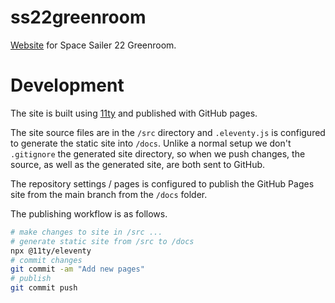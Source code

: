 # ss22greenroom
[Website](https://eggplantpasta.github.io/ss22greenroom/) for Space Sailer 22 Greenroom.

# Development

The site is built using [11ty](https://www.11ty.dev/) and published with GitHub pages.

The site source files are in the `/src` directory and `.eleventy.js` is configured to generate the static site into `/docs`. Unlike a normal setup we don't `.gitignore` the generated site directory, so when we push changes, the source, as well as the generated site, are both sent to GitHub.

The repository settings / pages is configured to publish the GitHub Pages site from the main branch from the `/docs` folder.

The publishing workflow is as follows.

```sh
# make changes to site in /src ...
# generate static site from /src to /docs
npx @11ty/eleventy
# commit changes
git commit -am "Add new pages"
# publish
git commit push
```




